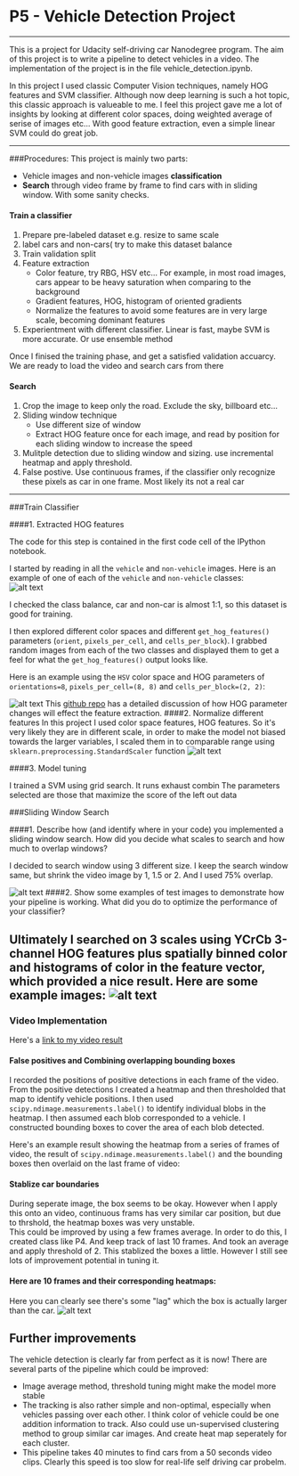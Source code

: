 # P5 - Vehicle Detection Project

---
This is a project for Udacity self-driving car Nanodegree program. The aim of this project is to write a pipeline to detect vehicles in a video. The implementation of the project is in the file vehicle_detection.ipynb. 

In this project I used classic Computer Vision techniques, namely HOG features and SVM classifier. Although now deep learning is such a hot topic, this classic approach is valueable to me. I feel this project gave me a lot of insights by looking at different color spaces, doing weighted average of serise of images etc... With good feature extraction, even a simple linear SVM could do great job. 

---

###Procedures:
This project is mainly two parts:  
- Vehicle images and non-vehicle images **classification**  
- **Search** through video frame by frame to find cars with in sliding window. With some sanity checks.

#### Train a classifier

1. Prepare pre-labeled dataset e.g. resize to same scale
2. label cars and non-cars( try to make this dataset balance
3. Train validation split
4. Feature extraction
	- Color feature, try RBG, HSV etc... For example, in most road images, cars appear to be heavy saturation when comparing to the background
	- Gradient features, HOG, histogram of oriented gradients 
	- Normalize the features to avoid some features are in very large scale, becoming dominant features
5. Experientment with different classifier. Linear is fast, maybe SVM is more accurate. Or use ensemble method

Once I finised the training phase, and get a satisfied validation accuarcy. We are ready to load the video and search cars from there

#### Search 
1. Crop the image to keep only the road. Exclude the sky, billboard etc...
2. Sliding window technique
 	- Use different size of window 
 	- Extract HOG feature once for each image, and read by position for each sliding window to increase the speed
3. Mulitple detection due to sliding window and sizing. use incremental heatmap and apply threshold. 
4. False postive. Use continuous frames, if the classifier only recognize these pixels as car in one frame. Most likely its not a real car

---
###Train Classifier

####1. Extracted HOG features

The code for this step is contained in the first code cell of the IPython notebook.  

I started by reading in all the `vehicle` and `non-vehicle` images.  Here is an example of one of each of the `vehicle` and `non-vehicle` classes:  
![alt text](./examples/car_not_car.jpeg "Car/non-car Image")

I checked the class balance, car and non-car is almost 1:1, so this dataset is good for training.

I then explored different color spaces and different `get_hog_features()` parameters (`orient`, `pixels_per_cell`, and `cells_per_block`).  I grabbed random images from each of the two classes and displayed them to get a feel for what the `get_hog_features()` output looks like.

Here is an example using the `HSV` color space and HOG parameters of `orientations=8`, `pixels_per_cell=(8, 8)` and `cells_per_block=(2, 2)`:


![alt text](./examples/Hog.png "Extract Hog feature in HSV space")
This [github repo](https://github.com/asgunzi/CarND-VehicleDetection) has a detailed discussion of how HOG parameter changes will effect the feature extraction.
####2. Normalize different features
In this project I used color space features, HOG features. So it's very likely they are in different scale, in order to make the model not biased towards the larger variables, I scaled them in to comparable range using `sklearn.preprocessing.StandardScaler` function
![alt text](./examples/normalize.png "normalize features")

####3. Model tuning

I trained a SVM using grid search. It runs exhaust combin The parameters selected are those that maximize the score of the left out data

###Sliding Window Search

####1. Describe how (and identify where in your code) you implemented a sliding window search.  How did you decide what scales to search and how much to overlap windows?

I decided to search window using 3 different size. I keep the search window same, but shrink the video image by 1, 1.5 or 2. And I used 75% overlap. 

![alt text](./examples/box.png "Search box on image")
####2. Show some examples of test images to demonstrate how your pipeline is working.  What did you do to optimize the performance of your classifier?

Ultimately I searched on 3 scales using YCrCb 3-channel HOG features plus spatially binned color and histograms of color in the feature vector, which provided a nice result.  Here are some example images:
![alt text](./examples/find_car.png "find car and heatmap")
---

### Video Implementation

Here's a [link to my video result](./full_output.mp4)


#### False positives and Combining overlapping bounding boxes

I recorded the positions of positive detections in each frame of the video.  From the positive detections I created a heatmap and then thresholded that map to identify vehicle positions.  I then used `scipy.ndimage.measurements.label()` to identify individual blobs in the heatmap.  I then assumed each blob corresponded to a vehicle.  I constructed bounding boxes to cover the area of each blob detected.  

Here's an example result showing the heatmap from a series of frames of video, the result of `scipy.ndimage.measurements.label()` and the bounding boxes then overlaid on the last frame of video:




#### Stablize car boundaries
During seperate image, the box seems to be okay. However when I apply this onto an video, continuous frams has very similar car position, but due to thrshold, the heatmap boxes was very unstable.   
This could be improved by using a few frames average. In order to do this, I created class like P4. And keep track of last 10 frames. And took an average and apply threshold of 2. This stablized the boxes a little. However I still see lots of improvement potential in tuning it. 
#### Here are 10 frames and their corresponding heatmaps:

Here you can clearly see there's some "lag" which the box is actually larger than the car.
![alt text](./examples/video_10.png "Average 10 frames")

## Further improvements

The vehicle detection is clearly far from perfect as it is now! There are several parts of the pipeline which could be improved:  

* Image average method, threshold tuning might make the model more stable    
* The tracking is also rather simple and non-optimal, especially when vehicles passing over each other. I think color of vehicle could be one addition information to track. Also could use un-supervised clustering method to group similar car images. And create heat map seperately for each cluster.  
* This pipeline takes 40 minutes to find cars from a 50 seconds video clips. Clearly this speed is too slow for real-life self driving car probelm. 
